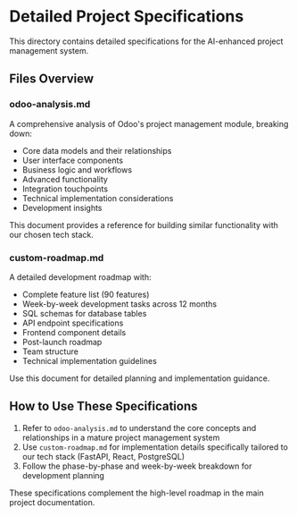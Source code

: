 # Detailed Project Specifications

This directory contains detailed specifications for the AI-enhanced project management system.

## Files Overview

### odoo-analysis.md
A comprehensive analysis of Odoo's project management module, breaking down:
- Core data models and their relationships
- User interface components
- Business logic and workflows
- Advanced functionality
- Integration touchpoints
- Technical implementation considerations
- Development insights

This document provides a reference for building similar functionality with our chosen tech stack.

### custom-roadmap.md
A detailed development roadmap with:
- Complete feature list (90 features)
- Week-by-week development tasks across 12 months
- SQL schemas for database tables
- API endpoint specifications
- Frontend component details
- Post-launch roadmap
- Team structure
- Technical implementation guidelines

Use this document for detailed planning and implementation guidance.

## How to Use These Specifications

1. Refer to `odoo-analysis.md` to understand the core concepts and relationships in a mature project management system
2. Use `custom-roadmap.md` for implementation details specifically tailored to our tech stack (FastAPI, React, PostgreSQL)
3. Follow the phase-by-phase and week-by-week breakdown for development planning

These specifications complement the high-level roadmap in the main project documentation. 